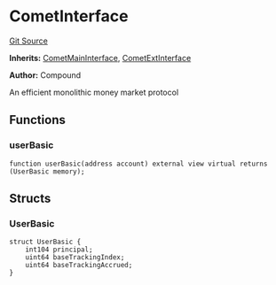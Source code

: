 # CometInterface
[Git Source](https://github.com/larrythecucumber321/protocol/blob/77d337b8595ba96d069ded321419b36a61984170/contracts/plugins/assets/compoundv3/vendor/CometInterface.sol)

**Inherits:**
[CometMainInterface](/contracts/plugins/assets/compoundv3/vendor/CometMainInterface.sol/abstract.CometMainInterface.md), [CometExtInterface](/contracts/plugins/assets/compoundv3/vendor/CometExtInterface.sol/abstract.CometExtInterface.md)

**Author:**
Compound

An efficient monolithic money market protocol


## Functions
### userBasic


```solidity
function userBasic(address account) external view virtual returns (UserBasic memory);
```

## Structs
### UserBasic

```solidity
struct UserBasic {
    int104 principal;
    uint64 baseTrackingIndex;
    uint64 baseTrackingAccrued;
}
```

